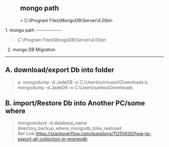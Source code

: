
<ul>
 <ol>
  <h2>mongo path</h2>
  <p>> C:\Program Files\MongoDB\Server\4.0\bin</p>
 </ol>
</ul>
 1. mongo path
-------------

> C:\Program Files\MongoDB\Server\4.0\bin

2. mongo DB Migration
---------------------

A. download/export Db into folder
---------------------------------
 > a. mongodump -d JadeDB -o C:\Users\srinivasnl\Downloads 
 > b. mongodump -d JadeDB -o C:\Users\santoo\Downloads <br/>
 
B. import/Restore Db into Another PC/some where
-----------------------------------------------
 > mongorestore -d database_name directory_backup_where_mongodb_tobe_restored <br/>
 > Ref Link https://stackoverflow.com/questions/11255630/how-to-export-all-collection-in-mongodb 
